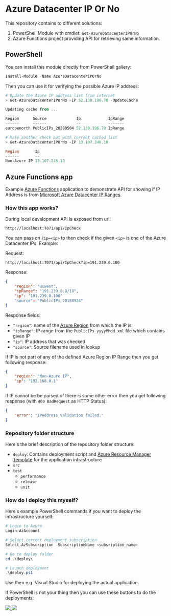 # Azure Datacenter IP Or No

This repository contains to different solutions:

1. PowerShell Module with cmdlet: `Get-AzureDatacenterIPOrNo`
2. Azure Functions project providing API for retrieving same information.

## PowerShell

You can install this module directly from PowerShell gallery:

```powershell
Install-Module -Name AzureDatacenterIPOrNo
```

Then you can use it for verifying the possible Azure IP address:

```powershell
# Update the Azure IP address list from internet
> Get-AzureDatacenterIPOrNo -IP 52.138.196.70 -UpdateCache

Updating cache from ...

Region      Source             Ip            IpRange
------      ------             --            -------
europenorth PublicIPs_20200504 52.138.196.70 IpRange

# Make another check but with current cached list
> Get-AzureDatacenterIPOrNo -IP 13.107.246.10

Region       Ip
------       --
Non-Azure IP 13.107.246.10
```

## Azure Functions app

Example [Azure Functions](https://docs.microsoft.com/en-us/azure/azure-functions/functions-overview) application to demonstrate 
API for showing if IP Address is from [Microsoft Azure Datacenter IP Ranges](https://www.microsoft.com/en-us/download/details.aspx?id=41653).

### How this app works?

During local development API is exposed from url:

`http://localhost:7071/api/IpCheck`

You can pass on `?ip=<ip>` to then check if the given `<ip>` is one of the
Azure Datacenter IPs. Example:

Request: 

`http://localhost:7071/api/IpCheck?ip=191.239.0.100`

Response:
```json
{
    "region": "uswest",
    "ipRange": "191.239.0.0/18",
    "ip": "191.239.0.100"
    "source": "PublicIPs_20180924"
}
```

Response fields:
* `"region"`: name of the [Azure Region](https://azure.microsoft.com/en-us/regions/) from which the IP is
* `"ipRange"`: IP range from the `PublicIPs_yyyyMMdd.xml` file which contains given IP
* `"ip"`: IP address that was checked
* `"source"`: Source filename used in lookup

If IP is not part of any of the defined Azure Region IP Range then you get following response:

```json
{
    "region": "Non-Azure IP",
    "ip": "192.168.0.1"
}
```

If IP cannot be be parsed of there is some other error then you get following response (with `400 BadRequest` as HTTP Status):
```json
{
    "error": "IPAddress Validation failed."
}
```

### Repository folder structure

Here's the brief description of the repository folder structure:
* `deploy`: Contains deployment script and [Azure Resource Manager Template](https://docs.microsoft.com/en-us/azure/azure-resource-manager/resource-group-authoring-templates) for the application infrastructure
* `src`
* `test`
  * `performance`
  * `release`
  * `unit`

### How do I deploy this myself?

Here's example PowerShell commands if you want to deploy the infrastructure yourself:

```powershell
# Login to Azure
Login-AzAccount

# Select correct deployment subscription
Select-AzSubscription -SubscriptionName <subsription_name>

# Go to deploy folder
cd .\deploy\

# Launch deployment
.\deploy.ps1
```

Use then e.g. Visual Studio for deploying the actual application.

If PowerShell is not your thing then you can use these buttons to do the deployments:

<a href="https://portal.azure.com/#create/Microsoft.Template/uri/https%3A%2F%2Fraw.githubusercontent.com%2FJanneMattila%2FAzureDatacenterIPOrNo%2Fmaster%2Fdeploy%2Fazuredeploy.json" target="_blank">
    <img src="http://azuredeploy.net/deploybutton.png"/>
</a>
<a href="http://armviz.io/#/?load=https%3A%2F%2Fraw.githubusercontent.com%2FJanneMattila%2FAzureDatacenterIPOrNo%2Fmaster%2Fdeploy%2Fazuredeploy.json" target="_blank">
    <img src="http://armviz.io/visualizebutton.png"/>
</a>
